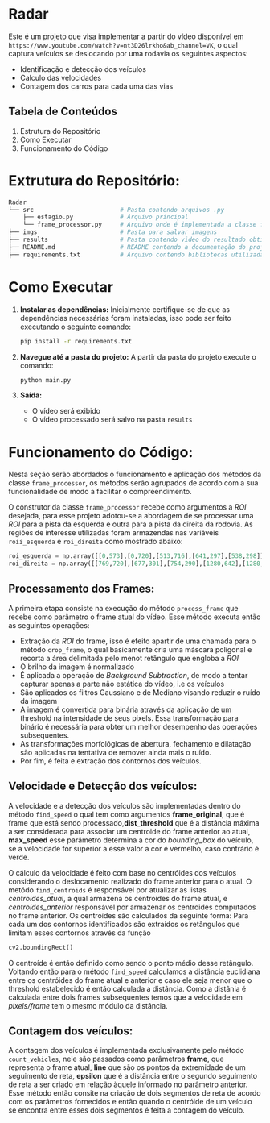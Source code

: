 # Radar
Este é um projeto que visa implementar a partir do vídeo disponível em `https://www.youtube.com/watch?v=nt3D26lrkho&ab_channel=VK`, o qual captura veículos se deslocando por uma rodavia os seguintes aspectos:

- Identificação e detecção dos veículos
- Calculo das velocidades
- Contagem dos carros para cada uma das vias

## Tabela de Conteúdos
1. Estrutura do Repositório
2. Como Executar
3. Funcionamento do Código

# Extrutura do Repositório:
```bash
Radar
└── src                        # Pasta contendo arquivos .py
    ├── estagio.py             # Arquivo principal           
    └── frame_processor.py     # Arquivo onde é implementada a classe frame_processor
├── imgs                       # Pasta para salvar imagens
├── results                    # Pasta contendo video do resultado obtido
├── README.md                  # README contendo a documentação do projeto  
├── requirements.txt           # Arquivo contendo bibliotecas utilizadas e suas respectivas versões 
```

# Como Executar

1. **Instalar as dependências:**
   Inicialmente certifique-se de que as dependências necessárias foram instaladas, isso pode ser feito executando o seguinte comando:

   ```bash
   pip install -r requirements.txt
   ```
2. **Navegue até a pasta do projeto:**
     A partir da pasta do projeto execute o comando:
     ```bash
     python main.py
     ```
3. **Saída:**
   - O vídeo será exibido
   - O vídeo processado será salvo na pasta `results`


# Funcionamento do Código:
Nesta seção serão abordados o funcionamento e aplicação dos métodos da classe `frame_processor`, os métodos serão agrupados de acordo com a sua funcionalidade de modo a facilitar o compreendimento.

O construtor da classe `frame_processor` recebe como argumentos a *ROI* desejada, para esse projeto adotou-se a abordagem de se processar uma *ROI* para a pista da esquerda e outra para a pista da direita da rodovia. As regiões de interesse utilizadas foram armazendas nas variáveis `roii_esquerda` e `roi_direita` como mostrado abaixo:

```python
roi_esquerda = np.array([[0,573],[0,720],[513,716],[641,297],[538,298]], dtype=np.int32)
roi_direita = np.array([[769,720],[677,301],[754,290],[1280,642],[1280,720]], dtype=np.int32)
```

## Processamento dos Frames:
A primeira etapa consiste na execução do método `process_frame` que recebe como parâmetro o frame atual do vídeo. Esse método executa então as seguintes operações:
- Extração da *ROI* do frame, isso é efeito apartir de uma chamada para o método `crop_frame`, o qual basicamente cria uma máscara poligonal e recorta a área delimitada pelo menot retângulo que engloba a *ROI*
- O brilho da imagem é normalizado
- É aplicada a operação de *Background Subtraction*, de modo a tentar capturar apenas a parte não estática do vídeo, i.e os veículos
- São aplicados os filtros Gaussiano e de Mediano visando reduzir o ruído da imagem
- A imagem é convertida para binária através da aplicação de um threshold na intensidade de seus pixels. Essa transformação para binário é necessária para obter um melhor desempenho das operações subsequentes.
- As transformações morfológicas de abertura, fechamento e dilatação são aplicadas na tentativa de remover ainda mais o ruído.
-  Por fim, é feita e extração dos contornos dos veículos.

## Velocidade e Detecção dos veículos:
A velocidade e a detecção dos veículos são implementadas dentro do método `find_speed` o qual tem como argumentos **frame_original**, que é frame que está sendo processado,**dist_threshold** que é a distância máxima a ser considerada para associar um centroide do frame anterior ao atual, **max_speed** esse parâmetro determina a cor do *bounding_box* do veículo, se a velocidade for superior a esse valor a cor é vermelho, caso contrário é verde.

O cálculo da velocidade é feito com base no centróides dos veículos considerando o deslocamento realizado do frame anterior para o atual. O metódo `find_centroids` é responsável por atualizar as listas *centroides_atual*, a qual armazena os centroides do frame atual, e *centroides_anterior* responsável por armazenar os centroides computados no frame anterior.
Os centroídes são calculados da seguinte forma:
Para cada um dos contornos identificados são extraídos os retângulos que limitam esses contornos através da função 
```python 
cv2.boundingRect()
```
O centroíde é então definido como sendo o ponto médio desse retângulo. Voltando então para o método `find_speed` calculamos a distância euclidiana entre os centróides do frame atual e anterior e caso ele seja menor que o threshold estabelecido é então calculada a distância. Como a distânia é calculada entre dois frames subsequentes temos que a velocidade em *pixels/frame* tem o mesmo módulo da distância.

## Contagem dos veículos:
A contagem dos veículos é implementada exclusivamente pelo método `count_vehicles`, nele são passados como parâmetros **frame**, que representa o frame atual, **line** que são os pontos da extremidade de um seguimento de reta, **epsilon** que é a distância entre o segundo seguimento de reta a ser criado em relação àquele informado no parâmetro anterior.
Esse método então consite na criação de dois segmentos de reta de acordo com os parâmetros fornecidos e então quando o centróide de um veículo se encontra entre esses dois segmentos é feita a contagem do veículo.
